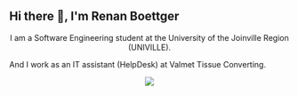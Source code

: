 ## Hi there 👋, I'm Renan Boettger
<p align="center">
I am a Software Engineering student at the University of the Joinville Region (UNIVILLE).

And I work as an IT assistant (HelpDesk) at Valmet Tissue Converting.
</p>
<p align="center">
  <a href="https://skillicons.dev">
    <img src="https://skillicons.dev/icons?i=html,css,javascript,java,spring,postgres,mysql,git," />
  </a>
</p>
